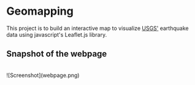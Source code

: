 # Geomapping
This project is to build an interactive map to visualize  [USGS'](https://earthquake.usgs.gov/earthquakes/feed/v1.0/geojson.php) earthquake data using javascript's Leaflet.js library.


## Snapshot of the webpage
<br>
![Screenshot](webpage.png)
